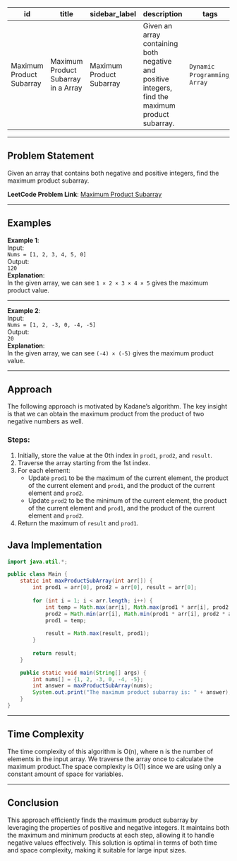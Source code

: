 | id  | title                         | sidebar_label                | description                                                                                        | tags              |
| --- | ----------------------------- | ----------------------------- | -------------------------------------------------------------------------------------------------- | ----------------- |
| Maximum Product Subarray   | Maximum Product Subarray in a Array      | Maximum Product Subarray      | Given an array containing both negative and positive integers, find the maximum product subarray. | `Dynamic Programming`, `Array` |

---

## Problem Statement
Given an array that contains both negative and positive integers, find the maximum product subarray.

**LeetCode Problem Link**: [Maximum Product Subarray](https://leetcode.com/problems/maximum-product-subarray/description/)

---

## Examples

**Example 1**:  
Input:  
`Nums = [1, 2, 3, 4, 5, 0]`  
Output:  
`120`  
**Explanation**:  
In the given array, we can see `1 × 2 × 3 × 4 × 5` gives the maximum product value.

---

**Example 2**:  
Input:  
`Nums = [1, 2, -3, 0, -4, -5]`  
Output:  
`20`  
**Explanation**:  
In the given array, we can see `(-4) × (-5)` gives the maximum product value.

---

## Approach
The following approach is motivated by Kadane’s algorithm. The key insight is that we can obtain the maximum product from the product of two negative numbers as well.

### Steps:
1. Initially, store the value at the 0th index in `prod1`, `prod2`, and `result`.
2. Traverse the array starting from the 1st index.
3. For each element:
   - Update `prod1` to be the maximum of the current element, the product of the current element and `prod1`, and the product of the current element and `prod2`.
   - Update `prod2` to be the minimum of the current element, the product of the current element and `prod1`, and the product of the current element and `prod2`.
4. Return the maximum of `result` and `prod1`.

## Java Implementation

```java
import java.util.*;

public class Main {
    static int maxProductSubArray(int arr[]) {
        int prod1 = arr[0], prod2 = arr[0], result = arr[0];
        
        for (int i = 1; i < arr.length; i++) {
            int temp = Math.max(arr[i], Math.max(prod1 * arr[i], prod2 * arr[i]));
            prod2 = Math.min(arr[i], Math.min(prod1 * arr[i], prod2 * arr[i]));
            prod1 = temp;
            
            result = Math.max(result, prod1);
        }
        
        return result;
    }

    public static void main(String[] args) {
        int nums[] = {1, 2, -3, 0, -4, -5};
        int answer = maxProductSubArray(nums);
        System.out.print("The maximum product subarray is: " + answer);
    }
}
```

---
## Time Complexity
The time complexity of this algorithm is O(n), where n is the number of elements in the input array. We traverse the array once to calculate the maximum product.The space complexity is O(1) since we are using only a constant amount of space for variables.

---
## Conclusion
This approach efficiently finds the maximum product subarray by leveraging the properties of positive and negative integers. It maintains both the maximum and minimum products at each step, allowing it to handle negative values effectively. This solution is optimal in terms of both time and space complexity, making it suitable for large input sizes.